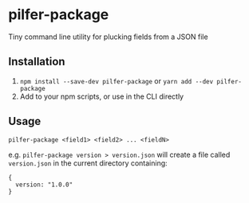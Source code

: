 # pilfer-package

Tiny command line utility for plucking fields from a JSON file


## Installation

1. `npm install --save-dev pilfer-package` or `yarn add --dev pilfer-package`
2. Add to your npm scripts, or use in the CLI directly


## Usage

`pilfer-package <field1> <field2> ... <fieldN>`

e.g. `pilfer-package version > version.json` will create a file called `version.json` in the current directory containing:

```
{
  version: "1.0.0"
}
```
